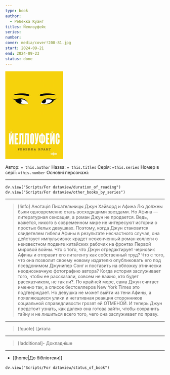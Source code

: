 ```yaml
---
type: book
author:
  - Ребекка Куанг
titles: Йеллоуфейс
series:
number:
cover: media/cover!200-81.jpg
start: 2024-09-21
end: 2024-09-23
status: done
---
```

![cover|200](media/cover!200-81.jpg)

Автор: `= this.author`
Назва: `= this.titles`
Серія:  `=this.series`
Номер в серії: `=this.number`
Основні персонажі:

---
```dataviewjs
dv.view("Scripts/For dataview/duration_of_reading")
dv.view("Scripts/For dataview/other_books_by_series")
```

---
>[!info] Анотація
>Писательницы Джун Хэйворд и Афина Лю должны были одновременно стать восходящими звездами. Но Афина — литературная сенсация, а роман Джун не продается. Ведь, кажется, никого в современном мире не интересуют истории о простых белых девушках.
>Поэтому, когда Джун становится свидетелем гибели Афины в результате несчастного случая, она действует импульсивно: крадет неоконченный роман коллеги о неизвестном подвиге китайских рабочих на фронтах Первой мировой войны.
>Что с того, что Джун отредактирует черновик Афины и отправит его литагенту как собственный труд? Что с того, что она позволит своему новому издателю опубликовать его под псевдонимом Джунипер Сонг и поставить на обложку этнически неоднозначную фотографию автора? Когда история заслуживает того, чтобы ее рассказали, совсем не важно, кто будет рассказчиком, не так ли?. По крайней мере, сама Джун считает именно так, а список бестселлеров New York Times это подтверждает.
>Но девушка не может выйти из тени Афины, а появляющиеся улики и негативная реакция сторонников социальной справедливости грозят ей ОТМЕНОЙ. И теперь Джун предстоит узнать, как далеко она готова зайти, чтобы сохранить тайну и не лишиться всего того, чего она заслуживает по праву.
___

>[!quote] Цитата

---
>[!additional]- Докладніше

---

- [[home|До бібліотеки]]

```dataviewjs
dv.view("Scripts/For dataview/status_of_book")
```